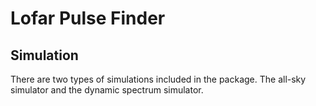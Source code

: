 # Lofar Pulse Finder

## Simulation
There are two types of simulations included in the package. The all-sky simulator and the dynamic spectrum simulator.
